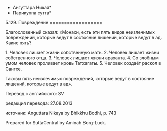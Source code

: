 * Ангуттара Никая*
* Парикуппа сутта*

5\.129\. Повреждение
\=\=\=\=\=\=\=\=\=\=\=\=\=\=\=\=\=\=

Благословенный сказал: «Монахи, есть эти пять видов неизлечимых повреждений, которые ведут в состояние лишений, которые ведут в ад\. Какие пять?

1\. Человек лишает жизни собственную мать\.
2\. Человек лишает жизни собственного отца\.
3\. Человек лишает жизни араханта\.
4\. Со злобным умом человек проливает кровь Татхагаты\.
5\. Человек создаёт раскол в Сангхе\.

Таковы пять неизлечимых повреждений, которые ведут в состояние лишений, которые ведут в ад»\.

Перевод с английского: SV

редакция перевода: 27\.08\.2013

источник: Anguttara Nikaya by Bhikkhu Bodhi, p\. 743

Prepared for SuttaCentral by Aminah Borg\-Luck\.